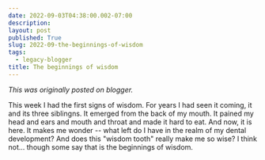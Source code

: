 ```yaml
---
date: 2022-09-03T04:38:00.002-07:00
description: 
layout: post
published: True
slug: 2022-09-the-beginnings-of-wisdom
tags:
  - legacy-blogger
title: The beginnings of wisdom
---
```


*This was originally posted on blogger.*

This week I had the first signs of wisdom. For years I had seen it coming, it and its three siblingns. It emerged from the back of my mouth. It pained my head and ears and mouth and throat and made it hard to eat. And now, it is here. It makes me wonder -- what left do I have in the realm of my dental development? And does this "wisdom tooth" really make me so wise? I think not... though some say that is the beginnings of wisdom.  


